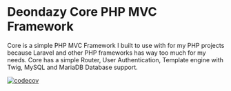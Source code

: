 # Deondazy Core PHP MVC Framework
Core is a simple PHP MVC Framework I built to use with for my PHP projects because Laravel and other PHP frameworks has way too much for my needs. Core has a simple Router, User Authentication, Template engine with Twig, MySQL and MariaDB Database support.

[![codecov](https://codecov.io/gh/deondazy/core/branch/main/graph/badge.svg?token=P9YO720JLG)](https://codecov.io/gh/deondazy/core)

